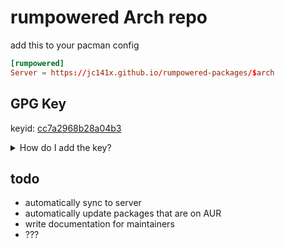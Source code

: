 # rumpowered Arch repo

add this to your pacman config
```toml
[rumpowered]
Server = https://jc141x.github.io/rumpowered-packages/$arch
```

## GPG Key

keyid: [cc7a2968b28a04b3](https://keyserver.ubuntu.com/pks/lookup?op=vindex&fingerprint=on&exact=on&search=0xe78f977d7bbb55791eb097b4cc7a2968b28a04b3)

<details>
<summary>How do I add the key?</summary>

```
sudo pacman-key --recv-keys cc7a2968b28a04b3
sudo pacman-key --lsign-key cc7a2968b28a04b3
```
</details>

## todo

- automatically sync to server
- automatically update packages that are on AUR
- write documentation for maintainers
- ???
